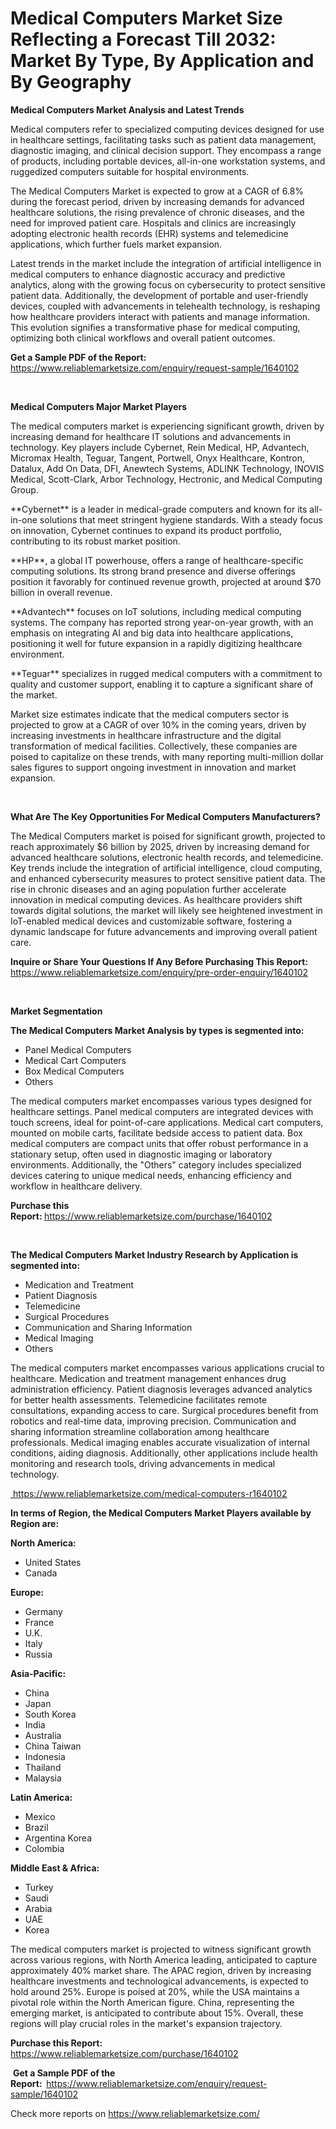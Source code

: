 <p><h1>Medical Computers Market Size Reflecting a Forecast Till 2032: Market By Type, By Application and By Geography</h1></p><p><strong>Medical Computers Market Analysis and Latest Trends</strong></p>
<p><p>Medical computers refer to specialized computing devices designed for use in healthcare settings, facilitating tasks such as patient data management, diagnostic imaging, and clinical decision support. They encompass a range of products, including portable devices, all-in-one workstation systems, and ruggedized computers suitable for hospital environments. </p><p>The Medical Computers Market is expected to grow at a CAGR of 6.8% during the forecast period, driven by increasing demands for advanced healthcare solutions, the rising prevalence of chronic diseases, and the need for improved patient care. Hospitals and clinics are increasingly adopting electronic health records (EHR) systems and telemedicine applications, which further fuels market expansion. </p><p>Latest trends in the market include the integration of artificial intelligence in medical computers to enhance diagnostic accuracy and predictive analytics, along with the growing focus on cybersecurity to protect sensitive patient data. Additionally, the development of portable and user-friendly devices, coupled with advancements in telehealth technology, is reshaping how healthcare providers interact with patients and manage information. This evolution signifies a transformative phase for medical computing, optimizing both clinical workflows and overall patient outcomes.</p></p>
<p><strong>Get a Sample PDF of the Report:&nbsp;</strong> <a href="https://www.reliablemarketsize.com/enquiry/request-sample/1640102?utm_campaign=2526&utm_medium=2&utm_source=Github&utm_content=ia&utm_term=05032025&utm_id=medical-computers">https://www.reliablemarketsize.com/enquiry/request-sample/1640102</a></p>
<p>&nbsp;</p>
<p><strong>Medical Computers Major Market Players</strong></p>
<p><p>The medical computers market is experiencing significant growth, driven by increasing demand for healthcare IT solutions and advancements in technology. Key players include Cybernet, Rein Medical, HP, Advantech, Micromax Health, Teguar, Tangent, Portwell, Onyx Healthcare, Kontron, Datalux, Add On Data, DFI, Anewtech Systems, ADLINK Technology, INOVIS Medical, Scott-Clark, Arbor Technology, Hectronic, and Medical Computing Group.</p><p>**Cybernet** is a leader in medical-grade computers and known for its all-in-one solutions that meet stringent hygiene standards. With a steady focus on innovation, Cybernet continues to expand its product portfolio, contributing to its robust market position.</p><p>**HP**, a global IT powerhouse, offers a range of healthcare-specific computing solutions. Its strong brand presence and diverse offerings position it favorably for continued revenue growth, projected at around $70 billion in overall revenue.</p><p>**Advantech** focuses on IoT solutions, including medical computing systems. The company has reported strong year-on-year growth, with an emphasis on integrating AI and big data into healthcare applications, positioning it well for future expansion in a rapidly digitizing healthcare environment.</p><p>**Teguar** specializes in rugged medical computers with a commitment to quality and customer support, enabling it to capture a significant share of the market. </p><p>Market size estimates indicate that the medical computers sector is projected to grow at a CAGR of over 10% in the coming years, driven by increasing investments in healthcare infrastructure and the digital transformation of medical facilities. Collectively, these companies are poised to capitalize on these trends, with many reporting multi-million dollar sales figures to support ongoing investment in innovation and market expansion.</p></p>
<p>&nbsp;</p>
<p><strong>What Are The Key Opportunities For Medical Computers Manufacturers?</strong></p>
<p><p>The Medical Computers market is poised for significant growth, projected to reach approximately $6 billion by 2025, driven by increasing demand for advanced healthcare solutions, electronic health records, and telemedicine. Key trends include the integration of artificial intelligence, cloud computing, and enhanced cybersecurity measures to protect sensitive patient data. The rise in chronic diseases and an aging population further accelerate innovation in medical computing devices. As healthcare providers shift towards digital solutions, the market will likely see heightened investment in IoT-enabled medical devices and customizable software, fostering a dynamic landscape for future advancements and improving overall patient care.</p></p>
<p><strong>Inquire or Share Your Questions If Any Before Purchasing This Report:</strong> <a href="https://www.reliablemarketsize.com/enquiry/pre-order-enquiry/1640102?utm_campaign=2526&utm_medium=2&utm_source=Github&utm_content=ia&utm_term=05032025&utm_id=medical-computers">https://www.reliablemarketsize.com/enquiry/pre-order-enquiry/1640102</a></p>
<p>&nbsp;</p>
<p><strong>Market Segmentation</strong></p>
<p><strong>The Medical Computers Market Analysis by types is segmented into:</strong></p>
<p><ul><li>Panel Medical Computers</li><li>Medical Cart Computers</li><li>Box Medical Computers</li><li>Others</li></ul></p>
<p><p>The medical computers market encompasses various types designed for healthcare settings. Panel medical computers are integrated devices with touch screens, ideal for point-of-care applications. Medical cart computers, mounted on mobile carts, facilitate bedside access to patient data. Box medical computers are compact units that offer robust performance in a stationary setup, often used in diagnostic imaging or laboratory environments. Additionally, the "Others" category includes specialized devices catering to unique medical needs, enhancing efficiency and workflow in healthcare delivery.</p></p>
<p><strong>Purchase this Report:&nbsp;</strong><a href="https://www.reliablemarketsize.com/purchase/1640102?utm_campaign=2526&utm_medium=2&utm_source=Github&utm_content=ia&utm_term=05032025&utm_id=medical-computers">https://www.reliablemarketsize.com/purchase/1640102</a></p>
<p>&nbsp;</p>
<p><strong>The Medical Computers Market Industry Research by Application is segmented into:</strong></p>
<p><ul><li>Medication and Treatment</li><li>Patient Diagnosis</li><li>Telemedicine</li><li>Surgical Procedures</li><li>Communication and Sharing Information</li><li>Medical Imaging</li><li>Others</li></ul></p>
<p><p>The medical computers market encompasses various applications crucial to healthcare. Medication and treatment management enhances drug administration efficiency. Patient diagnosis leverages advanced analytics for better health assessments. Telemedicine facilitates remote consultations, expanding access to care. Surgical procedures benefit from robotics and real-time data, improving precision. Communication and sharing information streamline collaboration among healthcare professionals. Medical imaging enables accurate visualization of internal conditions, aiding diagnosis. Additionally, other applications include health monitoring and research tools, driving advancements in medical technology.</p></p>
<p><a href="https://www.reliablemarketsize.com/medical-computers-r1640102?utm_campaign=2526&utm_medium=2&utm_source=Github&utm_content=ia&utm_term=05032025&utm_id=medical-computers">&nbsp;https://www.reliablemarketsize.com/medical-computers-r1640102</a></p>
<p><strong>In terms of Region, the Medical Computers Market Players available by Region are:</strong></p>
<p>
    <p> <strong> North America: </strong>
        <ul>
            <li>United States</li>
            <li>Canada</li>
        </ul>
        </p> 
    <p> <strong> Europe: </strong>
        <ul>
            <li>Germany</li>
            <li>France</li>
            <li>U.K.</li>
            <li>Italy</li>
            <li>Russia</li>
        </ul>
        </p> 
    <p> <strong> Asia-Pacific: </strong>
        <ul>
            <li>China</li>
            <li>Japan</li>
            <li>South Korea</li>
            <li>India</li>
            <li>Australia</li>
            <li>China Taiwan</li>
            <li>Indonesia</li>
            <li>Thailand</li>
            <li>Malaysia</li>
        </ul>
        </p> 
    <p> <strong> Latin America: </strong>
        <ul>
            <li>Mexico</li>
            <li>Brazil</li>
            <li>Argentina Korea</li>
            <li>Colombia</li>
        </ul>
        </p> 
    <p> <strong> Middle East & Africa: </strong>
        <ul>
            <li>Turkey</li>
            <li>Saudi</li>
            <li>Arabia</li>
            <li>UAE</li>
            <li>Korea</li>
        </ul>
    </p>
    </p>
<p><p>The medical computers market is projected to witness significant growth across various regions, with North America leading, anticipated to capture approximately 40% market share. The APAC region, driven by increasing healthcare investments and technological advancements, is expected to hold around 25%. Europe is poised at 20%, while the USA maintains a pivotal role within the North American figure. China, representing the emerging market, is anticipated to contribute about 15%. Overall, these regions will play crucial roles in the market's expansion trajectory.</p></p>
<p><strong>Purchase this Report: </strong><a href="https://www.reliablemarketsize.com/purchase/1640102?utm_campaign=2526&utm_medium=2&utm_source=Github&utm_content=ia&utm_term=05032025&utm_id=medical-computers">https://www.reliablemarketsize.com/purchase/1640102</a></p>
<p>&nbsp;<strong>Get a Sample PDF of the Report:&nbsp;&nbsp;</strong><a href="https://www.reliablemarketsize.com/enquiry/request-sample/1640102?utm_campaign=2526&utm_medium=2&utm_source=Github&utm_content=ia&utm_term=05032025&utm_id=medical-computers">https://www.reliablemarketsize.com/enquiry/request-sample/1640102</a></p>
<p><strong></strong></p>
<p>Check more reports on <a href="https://www.reliablemarketsize.com/?utm_campaign=2526&utm_medium=2&utm_source=Github&utm_content=ia&utm_term=05032025&utm_id=medical-computers">https://www.reliablemarketsize.com/</a></p>